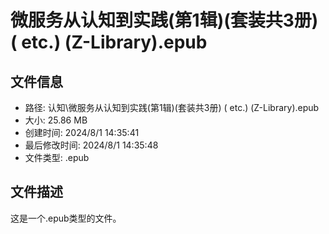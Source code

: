 ﻿# 微服务从认知到实践(第1辑)(套装共3册) ( etc.) (Z-Library).epub

## 文件信息
- 路径: 认知\微服务从认知到实践(第1辑)(套装共3册) ( etc.) (Z-Library).epub
- 大小: 25.86 MB
- 创建时间: 2024/8/1 14:35:41
- 最后修改时间: 2024/8/1 14:35:48
- 文件类型: .epub

## 文件描述
这是一个.epub类型的文件。

